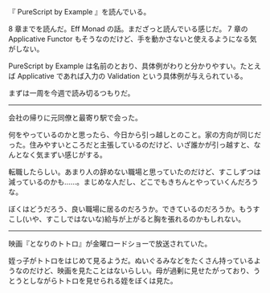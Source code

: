 『 PureScript by Example 』を読んでいる。

8 章までを読んだ。Eff Monad の話。まだざっと読んでいる感じだ。 7 章の Applicative Functor もそうなのだけど、手を動かさないと使えるようになる気がしない。

PureScript by Example は名前のとおり、具体例がわりと分かりやすい。たとえば Applicative であれば入力の Validation という具体例が与えられている。

まずは一周を今週で読み切るつもりだ。

-----

会社の帰りに元同僚と最寄り駅で会った。

何をやっているのかと思ったら、今日から引っ越しとのこと。家の方向が同じだった。住みやすいところだと主張しているのだけど、いざ誰かが引っ越すと、なんとなく気まずい感じがする。

転職したらしい。あまり人の辞めない職場と思っていたのだけど、すこしずつは減っているのかも……。まじめな人だし、どこでもきちんとやっていくんだろうな。

ぼくはどうだろう、良い職場に居るのだろうか。できているのだろうか。もうすこし(いや、すこしではないな)給与が上がると胸を張れるのかもしれない。

-----

映画『となりのトトロ』が金曜ロードショーで放送されていた。

姪っ子がトトロをはじめて見るようだ。ぬいぐるみなどをたくさん持っているようなのだけど、映画を見たことはないらしい。母が過剰に見せたがっており、うとうとしながらトトロを見せられる姪をぼくは見た。
